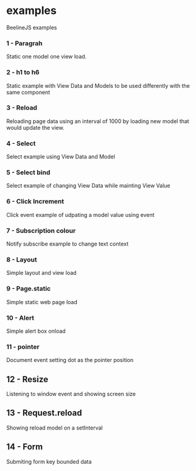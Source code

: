 # examples
BeelineJS examples

### 1 - Paragrah
Static one model one view load.

### 2 - h1 to h6
Static example with View Data and Models to be used differently with the same component

### 3 - Reload
Reloading page data using an interval of 1000 by loading new model that would update the view.

### 4 - Select
Select example using View Data and Model

### 5 - Select bind
Select example of changing View Data while mainting View Value

### 6 - Click Increment
Click event example of udpating a model value using event

### 7 - Subscription colour
Notify subscribe example to change text context

### 8 - Layout
Simple layout and view load

### 9 - Page.static
Simple static web page load

### 10 - Alert
Simple alert box onload

### 11 - pointer
Document event setting dot as the pointer position

## 12 - Resize 
Listening to window event and showing screen size

## 13 - Request.reload
Showing reload model on a setInterval

## 14 - Form
Submiting form key bounded data
